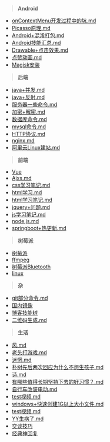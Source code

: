 > **Android**

* [onContextMenu开发过程中的坑.md](onContextMenu开发过程中的坑.md)
* [Picasso原理.md](Picasso原理.md)
* [Android+混淆打包.md](Android+混淆打包.md)
* [Android技能汇总.md](Android技能汇总.md)
* [Drawable+点击效果.md](Drawable+点击效果.md)
* [点赞动画.md](点赞动画.md)
* [Magisk安装](Magisk安装.md)

> **后端**

* [java+并发.md](java+并发.md)
* [java+反射.md](java+反射.md)
* [服务器一些命令.md](服务器一些命令.md)
* [加密+解密.md](加密+解密.md)
* [数据库命令.md](数据库命令.md)
* [mysql命令.md](mysql命令.md)
* [HTTP协议.md](HTTP协议.md)
* [nginx.md](nginx.md)
* [阿里云Linux建站.md](阿里云Linux建站.md)

> **前端**

* [Vue](Vue.md)
* [Ajxs.md](Ajxs.md)
* [css学习笔记.md](css学习笔记.md)
* [html学习.md](html学习.md)
* [html学习笔记.md](html学习笔记.md)
* [jquery+问题.md](jquery+问题.md)
* [js学习笔记.md](js学习笔记.md)
* [node.js.md](node.js.md)
* [springboot+热更新.md](springboot+热更新.md)

> **树莓派**

* [树莓派](树莓派.md)
* [ffmpeg](ffmpeg.md)
* [树莓派Bluetooth](树莓派Bluetooth.md)
* [linux](linux.md)

> **杂**

* [git部分命令.md](git部分命令.md)
* [国内镜像](国内镜像.md)
* [博客技能树](博客技能树.md)
* [二维码生成.md](二维码生成.md)

> **生活**

* [风.md](风.md)
* [老头打游戏.md](老头打游戏.md)
* [迷惘.md](迷惘.md)
* [朴树先后两次回应为什么不想生孩子.md](朴树先后两次回应为什么不想生孩子.md)
* [诗.md](诗.md)
* [有哪些值得长期坚持下去的好习惯？.md](有哪些值得长期坚持下去的好习惯？.md)
* [自行车改装电动.md](自行车改装电动.md)
* [test视频.md](test视频.md)
* [windows+快速创建1G以上大小文件.md](windows+快速创建1G以上大小文件.md)
* [test视频.md](test视频.md)
* [YY生病了.md](YY生病了.md)
* [交谈技巧](交谈技巧.md)
* [经典神回复](经典神回复.md)